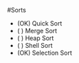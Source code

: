 #Sorts

* (OK) Quick Sort 
* (  ) Merge Sort 
* (  ) Heap Sort 
* (  ) Shell Sort
* (OK) Selection Sort